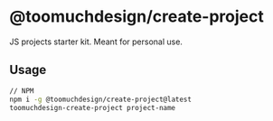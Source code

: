 # @toomuchdesign/create-project

JS projects starter kit. Meant for personal use.

## Usage

```bash
// NPM
npm i -g @toomuchdesign/create-project@latest
toomuchdesign-create-project project-name
```
